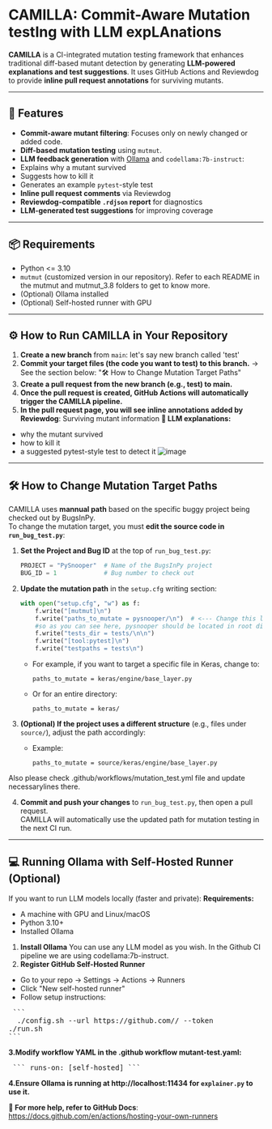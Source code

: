 # CAMILLA: Commit-Aware Mutation testIng with LLM expLAnations

**CAMILLA** is a CI-integrated mutation testing framework that enhances traditional diff-based mutant detection by generating **LLM-powered explanations and test suggestions**. It uses GitHub Actions and Reviewdog to provide **inline pull request annotations** for surviving mutants.

---

## 🚀 Features

-  **Commit-aware mutant filtering**: Focuses only on newly changed or added code.
-  **Diff-based mutation testing** using `mutmut`.
-  **LLM feedback generation** with [Ollama](https://ollama.com/) and `codellama:7b-instruct`:
  - Explains why a mutant survived
  - Suggests how to kill it
  - Generates an example `pytest`-style test
-  **Inline pull request comments** via Reviewdog
-  **Reviewdog-compatible `.rdjson` report** for diagnostics
-  **LLM-generated test suggestions** for improving coverage
  
---

## 📦 Requirements

- Python <= 3.10
- `mutmut` (customized version in our repository). Refer to each README in the mutmut and mutmut_3.8 folders to get to know more.
- (Optional) Ollama installed
- (Optional) Self-hosted runner with GPU

---

## ⚙️ How to Run CAMILLA in Your Repository

1. **Create a new branch** from `main`: let's say new branch called 'test'
2. **Commit your target files (the code you want to test) to this branch.**
   → See the section below: "🛠️ How to Change Mutation Target Paths"
4. **Create a pull request from the new branch (e.g., test) to main.**
5. **Once the pull request is created, GitHub Actions will automatically trigger the CAMILLA pipeline.**
6. **In the pull request page, you will see inline annotations added by Reviewdog**:
Surviving mutant information
**🤖 LLM explanations:**
- why the mutant survived
- how to kill it
- a suggested pytest-style test to detect it
![image](https://github.com/user-attachments/assets/c0807e05-a7c1-4610-b141-924c034c9485)

---

## 🛠️ How to Change Mutation Target Paths

CAMILLA uses **mannual path** based on the specific buggy project being checked out by BugsInPy.  
To change the mutation target, you must **edit the source code in `run_bug_test.py`**:

1. **Set the Project and Bug ID** at the top of `run_bug_test.py`:
   ```python
   PROJECT = "PySnooper"  # Name of the BugsInPy project
   BUG_ID = 1             # Bug number to check out
   ```

2. **Update the mutation path** in the `setup.cfg` writing section:
   ```python
   with open("setup.cfg", "w") as f:
       f.write("[mutmut]\n")
       f.write("paths_to_mutate = pysnooper/\n")  # <--- Change this line to your target directory or file
       #so as you can see here, pysnooper should be located in root directory of test branch
       f.write("tests_dir = tests/\n\n")
       f.write("[tool:pytest]\n")
       f.write("testpaths = tests\n")
   ```
   - For example, if you want to target a specific file in Keras, change to:
     ```
     paths_to_mutate = keras/engine/base_layer.py
     ```
   - Or for an entire directory:
     ```
     paths_to_mutate = keras/
     ```
    
   
4. **(Optional) If the project uses a different structure** (e.g., files under `source/`), adjust the path accordingly:
   - Example:
     ```
     paths_to_mutate = source/keras/engine/base_layer.py
     ```
  Also please check .github/workflows/mutation_test.yml file and update necessarylines there. 
   
4. **Commit and push your changes** to `run_bug_test.py`, then open a pull request.  
   CAMILLA will automatically use the updated path for mutation testing in the next CI run.

---
## 💻 Running Ollama with Self-Hosted Runner (Optional)
If you want to run LLM models locally (faster and private):
**Requirements:**
- A machine with GPU and Linux/macOS
- Python 3.10+
- Installed Ollama

1. **Install Ollama**
   You can use any LLM model as you wish. In the Github CI pipeline we are using codellama:7b-instruct.
2. **Register GitHub Self-Hosted Runner**
- Go to your repo → Settings → Actions → Runners
- Click "New self-hosted runner"
- Follow setup instructions:
 <pre lang="markdown"> ```
  ./config.sh --url https://github.com/<user>/<repo> --token <token>
./run.sh
``` </pre>

**3.Modify workflow YAML in the .github workflow mutant-test.yaml:**
  <pre lang="markdown"> ``` runs-on: [self-hosted] ``` </pre>

**4.Ensure Ollama is running at http://localhost:11434 for `explainer.py` to use it.**
  
  **📖 For more help, refer to GitHub Docs**:
https://docs.github.com/en/actions/hosting-your-own-runners

